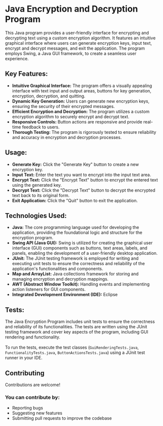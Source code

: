 # Java Encryption and Decryption Program
This Java program provides a user-friendly interface for encrypting and decrypting text using a custom encryption algorithm. It features an intuitive graphical interface where users can generate encryption keys, input text, encrypt and decrypt messages, and exit the application. The program employs Swing, a Java GUI framework, to create a seamless user experience.

## Key Features:
- **Intuitive Graphical Interface:** The program offers a visually appealing interface with text input and output areas, buttons for key generation, encryption, decryption, and quitting.
- **Dynamic Key Generation:** Users can generate new encryption keys, ensuring the security of their encrypted messages.
- **Efficient Encryption and Decryption:** The program utilizes a custom encryption algorithm to securely encrypt and decrypt text.
- **Responsive Controls:** Button actions are responsive and provide real-time feedback to users.
- **Thorough Testing:** The program is rigorously tested to ensure reliability and accuracy in encryption and decryption processes.

## Usage:
- **Generate Key:** Click the "Generate Key" button to create a new encryption key.
- **Input Text:** Enter the text you want to encrypt into the input text area.
- **Encrypt Text:** Click the "Encrypt Text" button to encrypt the entered text using the generated key.
- **Decrypt Text:** Click the "Decrypt Text" button to decrypt the encrypted text back to its original form.
- **Exit Application:** Click the "Quit" button to exit the application.

## Technologies Used:
- **Java:** The core programming language used for developing the application, providing the foundational logic and structure for the encryption program.
- **Swing API (Java GUI):** Swing is utilized for creating the graphical user interface (GUI) components such as buttons, text areas, labels, and panels, enabling the development of a user-friendly desktop application.
- **JUnit:** The JUnit testing framework is employed for writing and executing unit tests to ensure the correctness and reliability of the application's functionalities and components.
- **Map and ArrayList:** Java collections framework for storing and managing encryption and decryption mappings.
- **AWT (Abstract Window Toolkit):** Handling events and implementing action listeners for GUI components.
- **Integrated Development Environment (IDE):** Eclipse 

## Tests:
The Java Encryption Program includes unit tests to ensure the correctness and reliability of its functionalities. The tests are written using the JUnit testing framework and cover key aspects of the program, including GUI rendering and functionality.
<br>
<br>
To run the tests, execute the test classes (`GuiRenderingTests.java`, `FunctionalityTests.java`, `ButtonActionsTests.java`) using a JUnit test runner in your IDE.

## Contributing
Contributions are welcome! 

### You can contribute by:
-  Reporting bugs
-  Suggesting new features
-  Submitting pull requests to improve the codebase
